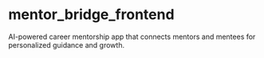 # mentor_bridge_frontend
AI-powered career mentorship app that connects mentors and mentees for personalized guidance and growth.
